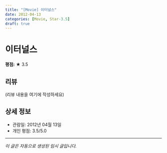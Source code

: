 ```yaml
---
title: "[Movie] 이터널스"
date: 2012-04-13
categories: [Movie, Star-3.5]
draft: true
---
```


# 이터널스

**평점:** ★ 3.5

## 리뷰

(리뷰 내용을 여기에 작성하세요)

## 상세 정보

- 관람일: 2012년 04월 13일
- 개인 평점: 3.5/5.0

---

*이 글은 자동으로 생성된 임시 글입니다.*
